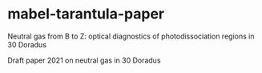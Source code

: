 # mabel-tarantula-paper
Neutral gas from B to Z: optical diagnostics of photodissociation regions in 30 Doradus

Draft paper 2021 on neutral gas in 30 Doradus
